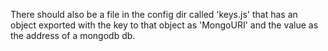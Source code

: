 There should also be a file in the config dir called 'keys.js' that has an object exported with the key to that object as 'MongoURI' and the value as the address of a mongodb db.
